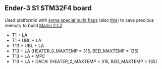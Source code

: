 ## Ender-3 S1 STM32F4 board
Used platformio with [some special build flags](https://ufj.ddns.net/blog/marlin/2019/01/07/reducing-marlin-binary-size.html) (also [this](https://www.crosslink.io/marlin-2-0-memory-usage-by-feature/)) to save precious memory to build [Marlin 2.1.2](https://github.com/MarlinFirmware/Marlin)
- T1 + LA
- T1 + UBL + LA
- T13 + UBL + LA
- T13 + LA (HEATER_0_MAXTEMP = 315, BED_MAXTEMP = 135)
- T13 + LA + MPC
- T13 + LA + DACAI (HEATER_0_MAXTEMP = 315, BED_MAXTEMP = 135)